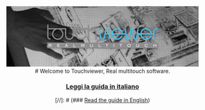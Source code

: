 <p style="margin:0; padding:0;"><img alt="" src="./img/welcome.jpg"></p>
<center>
# Welcome to Touchviewer, Real multitouch software.

### [Leggi la guida in italiano](it/overview.md)
[//]: # (### [Read the guide in English](en/overview.md))
</center>
